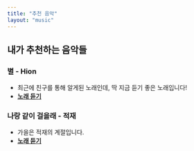 ```yaml
---
title: "추천 음악"
layout: "music"
---
```


## 내가 추천하는 음악들

### 별 - Hion
- 최근에 친구를 통해 알게된 노래인데, 딱 지금 듣기 좋은 노래입니다! 
- **[노래 듣기](https://youtu.be/odBj6onwDuY?si=qVxqBUzqtIqcC_yc)**

### 나랑 같이 걸을래 - 적재
- 가을은 적재의 계절입니다.
- **[노래 듣기](https://youtu.be/cn8gCkw6H5A?si=x9VSZezA4GOZ7PXT)**
